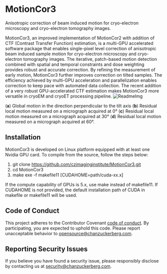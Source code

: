 # MotionCor3
Anisotropic correction of beam induced motion for cryo-electron microscopy and cryo-electron tomography images.

MotionCor3, an improved implementation of MotionCor2 with addition of CTF (Contrast Transfer Function) estimation, is a multi-GPU accelerated software package that enables single-pixel level correction of anisotropic beam induced sample motion for cryo-electron microscopy and cryo-electron tomography images. The iterative, patch-based motion detection combined with spatial and temporal constraints and dose weighting provides robust and accurate correction. By refining the measurement of early motion, MotionCor3 further improves correction on tilted samples. The efficiency achieved by multi-GPU acceleration and parallelization enables correction to keep pace with automated data collection. The recent addition of a very robust GPU-accelerated CTF estimation makes MotionCor3 more versatile in cryoEM and cryoET processing pipeline.
![ReadmeImg](https://github.com/czimaginginstitute/MotionCor3/readme_img_fix/docs/ReadmeImg.png)

(**a**) Global motion in the direction perpendicular to the tilt axis (**b**) Residual local motion measured on a micrograph acquired at 0&deg; (**c**) Residual local motion measured on a micrograph acquired at 30&deg; (**d**) Residual local motion measured on a micrograph acquired at 60&deg;.


## Installation

MotionCor3 is developed on Linux platform equipped with at least one Nvidia GPU card. To compile from the source, follow the steps below:

1.	git clone https://github.com/czimaginginstitute/MotionCor3.git
2.	cd MotionCor3 
3.	make exe -f makefile11 [CUDAHOME=path/cuda-xx.x]

If the compute capability of GPUs is 5.x, use make instead of makefile11. If CUDAHOME is not provided, the default installation path of CUDA in makefile or makefile11 will be used.

## Code of Conduct

This project adheres to the Contributor Covenant [code of conduct](https://github.com/chanzuckerberg/.github/blob/master/CODE_OF_CONDUCT.md). By participating, you are expected to uphold this code. Please report unacceptable behavior to [opensource@chanzuckerberg.com](mailto:opensource@chanzuckerberg.com).

## Reporting Security Issues

If you believe you have found a security issue, please responsibly disclose by contacting us at [security@chanzuckerberg.com](mailto:security@chanzuckerberg.com).
